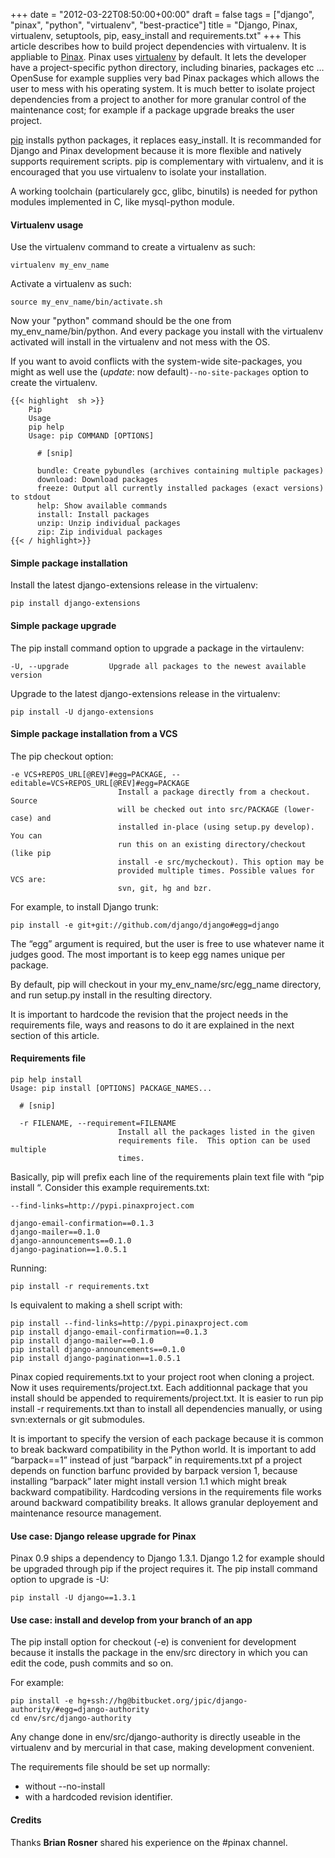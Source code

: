 +++
date = "2012-03-22T08:50:00+00:00"
draft = false
tags = ["django", "pinax", "python", "virtualenv", "best-practice"]
title = "Django, Pinax, virtualenv, setuptools, pip, easy_install and requirements.txt"
+++
This article describes how to build project dependencies with virtualenv. It is appliable to [Pinax](http://pinaxproject.com/).
Pinax uses [virtualenv](http://pypi.python.org/pypi/virtualenv) by default. It lets the developer have a project-specific python directory, including binaries, packages etc … OpenSuse for example supplies very bad Pinax packages which allows the user to mess with his operating system. It is much better to isolate project dependencies from a project to another for more granular control of the maintenance cost; for example if a package upgrade breaks the user project.

[pip](http://pypi.python.org/pypi/pip) installs python packages, it replaces easy_install. It is recommanded for Django and Pinax development because it is more flexible and natively supports requirement scripts. pip is complementary with virtualenv, and it is encouraged that you use virtualenv to isolate your installation.

A working toolchain (particularely gcc, glibc, binutils) is needed for python modules implemented in C, like mysql-python module.

#### Virtualenv usage

Use the virtualenv command to create a virtualenv as such:

    virtualenv my_env_name

Activate a virtualenv as such:

    source my_env_name/bin/activate.sh

Now your "python" command should be the one from my_env_name/bin/python. And every package you install with the virtualenv activated will install in the virtualenv and not mess with the OS.

If you want to avoid conflicts with the system-wide site-packages, you might as well use the (*update*: now default)`--no-site-packages` option to create the virtualenv.

```
{{< highlight  sh >}}
    Pip
    Usage
    pip help
    Usage: pip COMMAND [OPTIONS]

      # [snip]

      bundle: Create pybundles (archives containing multiple packages)
      download: Download packages
      freeze: Output all currently installed packages (exact versions) to stdout
      help: Show available commands
      install: Install packages
      unzip: Unzip individual packages
      zip: Zip individual packages
{{< / highlight>}}
```

#### Simple package installation

Install the latest django-extensions release in the virtualenv:

    pip install django-extensions

#### Simple package upgrade

The pip install command option to upgrade a package in the virtaulenv:

    -U, --upgrade         Upgrade all packages to the newest available version

Upgrade to the latest django-extensions release in the virtualenv:

    pip install -U django-extensions

#### Simple package installation from a VCS

The pip checkout option:

    -e VCS+REPOS_URL[@REV]#egg=PACKAGE, --editable=VCS+REPOS_URL[@REV]#egg=PACKAGE
                            Install a package directly from a checkout. Source
                            will be checked out into src/PACKAGE (lower-case) and
                            installed in-place (using setup.py develop). You can
                            run this on an existing directory/checkout (like pip
                            install -e src/mycheckout). This option may be
                            provided multiple times. Possible values for VCS are:
                            svn, git, hg and bzr.

For example, to install Django trunk:

    pip install -e git+git://github.com/django/django#egg=django

The “egg” argument is required, but the user is free to use whatever name it judges good. The most important is to keep egg names unique per package.

By default, pip will checkout in your my_env_name/src/egg_name directory, and run setup.py install in the resulting directory.

It is important to hardcode the revision that the project needs in the requirements file, ways and reasons to do it are explained in the next section of this article.

#### Requirements file

    pip help install
    Usage: pip install [OPTIONS] PACKAGE_NAMES...

      # [snip]

      -r FILENAME, --requirement=FILENAME
                            Install all the packages listed in the given
                            requirements file.  This option can be used multiple
                            times.

Basically, pip will prefix each line of the requirements plain text file with “pip install “. Consider this example requirements.txt:

    --find-links=http://pypi.pinaxproject.com

    django-email-confirmation==0.1.3
    django-mailer==0.1.0
    django-announcements==0.1.0
    django-pagination==1.0.5.1

Running:

    pip install -r requirements.txt

Is equivalent to making a shell script with:

    pip install --find-links=http://pypi.pinaxproject.com
    pip install django-email-confirmation==0.1.3
    pip install django-mailer==0.1.0
    pip install django-announcements==0.1.0
    pip install django-pagination==1.0.5.1

Pinax copied requirements.txt to your project root when cloning a project. Now it uses requirements/project.txt. Each additionnal package that you install should be appended to requirements/project.txt. It is easier to run pip install -r requirements.txt than to install all dependencies manually, or using svn:externals or git submodules.

It is important to specify the version of each package because it is common to break backward compatibility in the Python world. It is important to add “barpack==1” instead of just “barpack” in requirements.txt pf a project depends on function barfunc provided by barpack version 1, because installing “barpack” later might install version 1.1 which might break backward compatibility. Hardcoding versions in the requirements file works around backward compatibility breaks. It allows granular deployement and maintenance resource management.

#### Use case: Django release upgrade for Pinax

Pinax 0.9 ships a dependency to Django 1.3.1. Django 1.2 for example should be upgraded through pip if the project requires it. The pip install command option to upgrade is -U:

    pip install -U django==1.3.1

#### Use case: install and develop from your branch of an app

The pip install option for checkout (-e) is convenient for development because it installs the package in the env/src directory in which you can edit the code, push commits and so on.

For example:

    pip install -e hg+ssh://hg@bitbucket.org/jpic/django-authority/#egg=django-authority
    cd env/src/django-authority

Any change done in env/src/django-authority is directly useable in the virtualenv and by mercurial in that case, making development convenient.

The requirements file should be set up normally:

- without --no-install
- with a hardcoded revision identifier.

#### Credits

Thanks **Brian Rosner** shared his experience on the #pinax channel.
